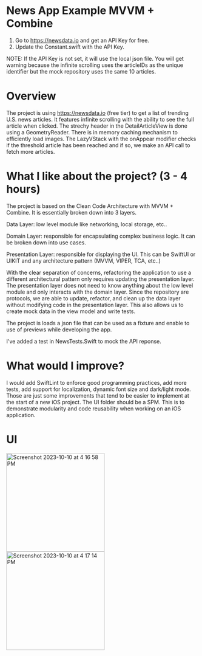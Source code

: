 # News App Example MVVM + Combine 
1. Go to https://newsdata.io and get an API Key for free. 
2. Update the Constant.swift with the API Key. 

NOTE:
If the API Key is not set, it will use the local json file. You will get  warning because the infinite scrolling uses the articleIDs as the unique identifier but the mock repository uses the same 10 articles.

# Overview
The project is using https://newsdata.io (free tier) to get a list of trending U.S. news articles. It features infinite scrolling with the ability to see the full article when clicked. The strechy header in the DetailArticleView is done using a GeometryReader.
There is in memory caching mechanism to efficiently load images. The LazyVStack with the onAppear modifier checks if the threshold article has been reached and if so, we make an API call to fetch more articles.
 
# What I like about the project? (3 - 4 hours)

The project is based on the Clean Code Architecture with MVVM + Combine. It is essentially broken down into 3 layers.

Data Layer: low level module like networking, local storage, etc..

Domain Layer: responsible for encapsulating complex business logic. It can be broken down into use cases.

Presentation Layer: responsible for displaying the UI. This can be SwiftUI or UIKIT and any architecture pattern (MVVM, VIPER, TCA, etc..)

With the clear separation of concerns, refactoring the application to use a different architectural pattern only requires updating the presentation layer. The presentation layer does not need to know anything about the low level module and only interacts with the domain layer.
Since the repository are protocols, we are able to update, refactor, and clean up the data layer without modifying code in the presentation layer. This also allows us to create mock data in the view model and write tests. 

The project is loads a json file that can be used as a fixture and enable to use of previews while developing the app.

I've added a test in NewsTests.Swift to mock the API reponse.

# What would I improve?


I would add SwiftLint to enforce good programming practices, add more tests, add support for localization, dynamic font size and dark/light mode. Those are just some improvements that tend to be easier to implement at the start of a new iOS project.
The UI folder should be a SPM. This is to demonstrate modularity and code reusability when working on an iOS application.

# UI
<img width="259" alt="Screenshot 2023-10-10 at 4 16 58 PM" src="https://github.com/Michaelpwoo/News/assets/6344231/cbbdfb1f-b9ad-4835-8b43-aa241503c42a">
<img width="259" alt="Screenshot 2023-10-10 at 4 17 14 PM" src="https://github.com/Michaelpwoo/News/assets/6344231/6ff63376-e62a-4862-a120-c63f6b0131c6">



